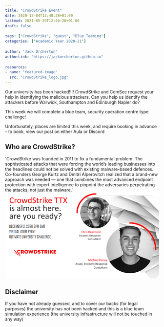 ```yaml
---
title: "CrowdStrike Event"
date: 2020-12-04T12:40:28+01:00
lastmod: 2021-05-29T12:40:28+01:00
draft: false

tags: ["CrowdStrike", "guest", "Blue Teaming"]
categories: ["Academic Year 2020-21"]

author: "Jack Orcherton"
authorLink: "https://jackorcherton.github.io"

resources:
- name: "featured-image"
  src: "CrowdStrike_logo.jpg"
---
```


Our university has been hacked!!!!
CrowdStrike and ComSec request your help in identifying the malicious attackers. Can you help us identify the attackers before Warwick, Southampton and Edinburgh Napier do?

This week we will complete a blue team, security operation centre type challenge!

Unfortunately, places are limited this week, and require booking in advance - to book, view our post on either Aula or Discord

## Who are CrowdStrike? 
'CrowdStrike was founded in 2011 to fix a fundamental problem: The sophisticated attacks that were forcing the world’s leading businesses into the headlines could not be solved with existing malware-based defences. Co-founders George Kurtz and Dmitri Alperovitch realized that a brand-new approach was needed — one that combines the most advanced endpoint protection with expert intelligence to pinpoint the adversaries perpetrating the attacks, not just the malware.'
![CrowdStrike Flyer](CrowdStrike_ad.png)

## Disclaimer
If you have not already guessed, and to cover our backs (for legal purposes) the university has not been hacked and this is a blue team simulation experience (the university infrastructure will not be touched in any way)
